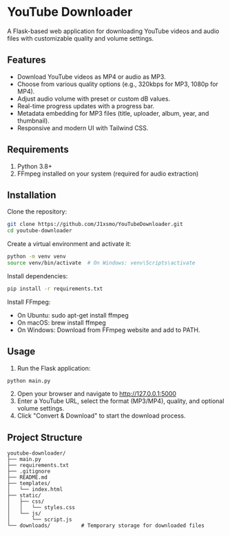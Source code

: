 # YouTube Downloader
A Flask-based web application for downloading YouTube videos and audio files with customizable quality and volume settings.
## Features

- Download YouTube videos as MP4 or audio as MP3.
- Choose from various quality options (e.g., 320kbps for MP3, 1080p for MP4).
- Adjust audio volume with preset or custom dB values.
- Real-time progress updates with a progress bar.
- Metadata embedding for MP3 files (title, uploader, album, year, and thumbnail).
- Responsive and modern UI with Tailwind CSS.

## Requirements

1. Python 3.8+
2. FFmpeg installed on your system (required for audio extraction)

## Installation

Clone the repository:
```bash
git clone https://github.com/J1xsmo/YouTubeDownloader.git
cd youtube-downloader
```

Create a virtual environment and activate it:
```bash
python -m venv venv
source venv/bin/activate  # On Windows: venv\Scripts\activate
```

Install dependencies:
```bash
pip install -r requirements.txt
```

Install FFmpeg:

- On Ubuntu: sudo apt-get install ffmpeg
- On macOS: brew install ffmpeg
- On Windows: Download from FFmpeg website and add to PATH.

## Usage

1. Run the Flask application:
```bash
python main.py
```
2. Open your browser and navigate to http://127.0.0.1:5000 
3. Enter a YouTube URL, select the format (MP3/MP4), quality, and optional volume settings. 
4. Click "Convert & Download" to start the download process. 

## Project Structure
```
youtube-downloader/
├── main.py              
├── requirements.txt   
├── .gitignore          
├── README.md          
├── templates/
│   └── index.html     
├── static/
│   ├── css/
│   │   └── styles.css  
│   └── js/
│       └── script.js   
└── downloads/          # Temporary storage for downloaded files
```
